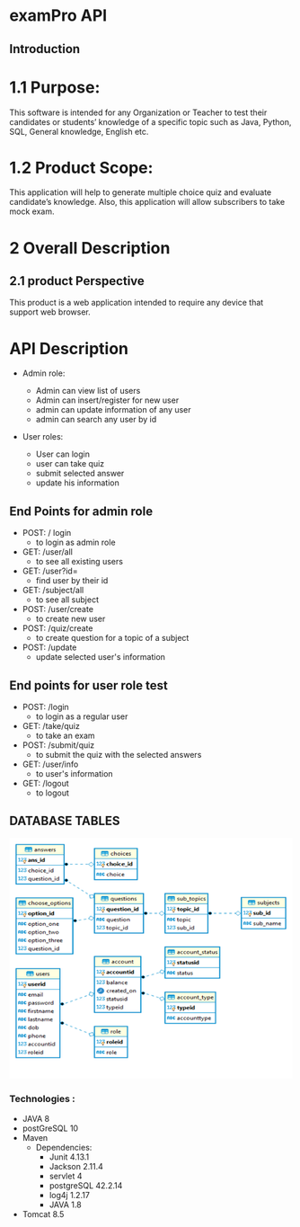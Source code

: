 # examPro API
## Introduction
# 1.1	Purpose: 
This software is intended for any Organization or Teacher to test their candidates or students’ knowledge of a specific topic such as Java, Python, SQL, General knowledge, English etc. 
# 1.2	Product Scope: 
This application will help to generate multiple choice quiz and evaluate candidate’s knowledge. Also, this application will allow subscribers to take mock exam. 
# 2	Overall Description 
## 2.1	product Perspective 
This product is a web application intended to require any device that support web browser. 
# API Description
 - Admin role:
    - Admin can view list of users
    - Admin can insert/register for  new user
    - admin can update information of any user
    - admin can search any user by id 

 - User roles:
    - User can login
    - user can take quiz 
    - submit selected answer
    - update his information 
## End Points for admin role
- POST: / login
    - to login as admin role
- GET: /user/all
    - to see all existing users 
- GET: /user?id=
    - find user by their id 
- GET: /subject/all
    - to see all subject
- POST: /user/create
    - to create new user 
- POST: /quiz/create
    - to create question for a topic of a subject 
- POST: /update  
    - update selected user's information 
## End points for user role test 
- POST: /login 
    - to login as a regular user
- GET: /take/quiz
    - to take an exam 
- POST: /submit/quiz
    - to submit the quiz with the selected answers
- GET: /user/info
    - to user's information 
- GET: /logout
    - to logout 
## DATABASE TABLES 
![](/images/data_table.PNG)
### Technologies :
- JAVA 8
- postGreSQL 10
- Maven
    - Dependencies:
        - Junit 4.13.1
        - Jackson 2.11.4
        - servlet 4
        - postgreSQL 42.2.14
        - log4j 1.2.17
        - JAVA 1.8 
- Tomcat 8.5



